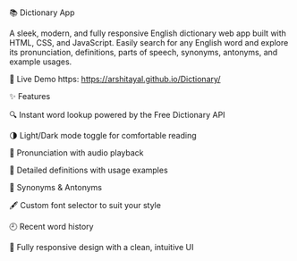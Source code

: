 📚 Dictionary App

A sleek, modern, and fully responsive English dictionary web app built with HTML, CSS, and JavaScript.
Easily search for any English word and explore its pronunciation, definitions, parts of speech, synonyms, antonyms, and example usages.

🔗 Live Demo https: https://arshitayal.github.io/Dictionary/

✨ Features

🔍 Instant word lookup powered by the Free Dictionary API

🌗 Light/Dark mode toggle for comfortable reading

📢 Pronunciation with audio playback

🧠 Detailed definitions with usage examples

🌟 Synonyms & Antonyms

🖋 Custom font selector to suit your style

🕘 Recent word history

📱 Fully responsive design with a clean, intuitive UI
